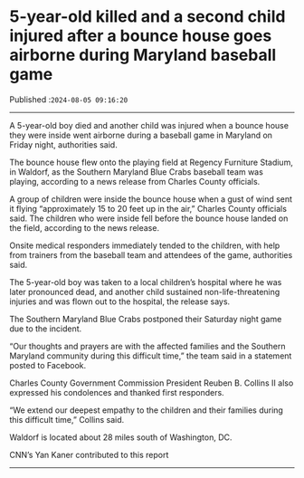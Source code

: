# 5-year-old killed and a second child injured after a bounce house goes airborne during Maryland baseball game

Published :`2024-08-05 09:16:20`

---

A 5-year-old boy died and another child was injured when a bounce house they were inside went airborne during a baseball game in Maryland on Friday night, authorities said.

The bounce house flew onto the playing field at Regency Furniture Stadium, in Waldorf, as the Southern Maryland Blue Crabs baseball team was playing, according to a news release from Charles County officials.

A group of children were inside the bounce house when a gust of wind sent it flying “approximately 15 to 20 feet up in the air,” Charles County officials said. The children who were inside fell before the bounce house landed on the field, according to the news release.

Onsite medical responders immediately tended to the children, with help from trainers from the baseball team and attendees of the game, authorities said.

The 5-year-old boy was taken to a local children’s hospital where he was later pronounced dead, and another child sustained non-life-threatening injuries and was flown out to the hospital, the release says.

The Southern Maryland Blue Crabs postponed their Saturday night game due to the incident.

“Our thoughts and prayers are with the affected families and the Southern Maryland community during this difficult time,” the team said in a statement posted to Facebook.

Charles County Government Commission President Reuben B. Collins II also expressed his condolences and thanked first responders.

“We extend our deepest empathy to the children and their families during this difficult time,” Collins said.

Waldorf is located about 28 miles south of Washington, DC.

CNN’s Yan Kaner contributed to this report

---

